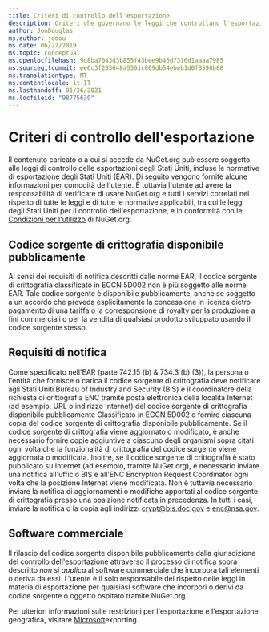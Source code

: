 ```yaml
---
title: Criteri di controllo dell'esportazione
description: Criteri che governano le leggi che controllano l'esportazione
author: JonDouglas
ms.author: jodou
ms.date: 06/27/2019
ms.topic: conceptual
ms.openlocfilehash: 9d8ba7043d3b855f43bee9b45d7316d1aaaa7985
ms.sourcegitcommit: ee6c3f203648a5561c809db54ebeb1d0f0598b68
ms.translationtype: MT
ms.contentlocale: it-IT
ms.lasthandoff: 01/26/2021
ms.locfileid: "98775630"
---
```

# <a name="export-control-policy"></a>Criteri di controllo dell'esportazione

Il contenuto caricato o a cui si accede da NuGet.org può essere soggetto alle leggi di controllo delle esportazioni degli Stati Uniti, incluse le normative di esportazione degli Stati Uniti (EAR).  Di seguito vengono fornite alcune informazioni per comodità dell'utente. È tuttavia l'utente ad avere la responsabilità di verificare di usare NuGet.org e tutti i servizi correlati nel rispetto di tutte le leggi e di tutte le normative applicabili, tra cui le leggi degli Stati Uniti per il controllo dell'esportazione, e in conformità con le [Condizioni per l'utilizzo](https://www.nuget.org/policies/Terms) di NuGet.org.

## <a name="publicly-available-encryption-source-code"></a>Codice sorgente di crittografia disponibile pubblicamente

Ai sensi dei requisiti di notifica descritti dalle norme EAR, il codice sorgente di crittografia classificato in ECCN 5D002 non è più soggetto alle norme EAR.  Tale codice sorgente è disponibile pubblicamente, anche se soggetto a un accordo che preveda esplicitamente la concessione in licenza dietro pagamento di una tariffa o la corresponsione di royalty per la produzione a fini commerciali o per la vendita di qualsiasi prodotto sviluppato usando il codice sorgente stesso.

## <a name="notification-requirement"></a>Requisiti di notifica

Come specificato nell'EAR (parte 742.15 (b) & 734.3 (b) (3)), la persona o l'entità che fornisce o carica il codice sorgente di crittografia deve notificare agli Stati Uniti Bureau of Industry and Security (BIS) e il coordinatore della richiesta di crittografia ENC tramite posta elettronica della località Internet (ad esempio, URL o indirizzo Internet) del codice sorgente di crittografia disponibile pubblicamente Classificato in ECCN 5D002 o fornire ciascuna copia del codice sorgente di crittografia disponibile pubblicamente. Se il codice sorgente di crittografia viene aggiornato o modificato, è anche necessario fornire copie aggiuntive a ciascuno degli organismi sopra citati ogni volta che la funzionalità di crittografia del codice sorgente viene aggiornata o modificata. Inoltre, se il codice sorgente di crittografia è stato pubblicato su Internet (ad esempio, tramite NuGet.org), è necessario inviare una notifica all'ufficio BIS e all'ENC Encryption Request Coordinator ogni volta che la posizione Internet viene modificata. Non è tuttavia necessario inviare la notifica di aggiornamenti o modifiche apportati al codice sorgente di crittografia presso una posizione notificata in precedenza. In tutti i casi, inviare la notifica o la copia agli indirizzi crypt@bis.doc.gov e enc@nsa.gov.

## <a name="commerical-software"></a>Software commerciale

Il rilascio del codice sorgente disponibile pubblicamente dalla giurisdizione del controllo dell'esportazione attraverso il processo di notifica sopra descritto *non si applica* al software commerciale che incorpora tali elementi o deriva da essi.  L'utente è il solo responsabile del rispetto delle leggi in materia di esportazione per qualsiasi software che incorpori o derivi da codice sorgente o oggetto ospitato tramite NuGet.org.

Per ulteriori informazioni sulle restrizioni per l'esportazione e l'esportazione geografica, visitare [Microsoft](https://www.microsoft.com/exporting)exporting.

